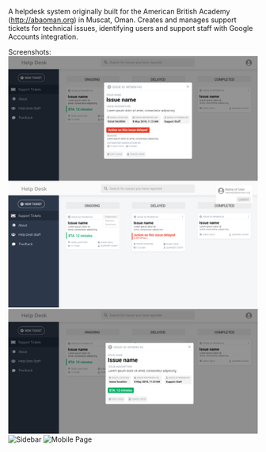 A helpdesk system originally built for the American British Academy (http://abaoman.org) in Muscat, Oman. Creates and manages support tickets for technical issues, identifying users and support staff with Google Accounts integration. 

Screenshots: 
![Delayed Support Ticket](https://raw.githubusercontent.com/adishy/aba/master/screenshots/delayed.jpg)
![View User Account](https://raw.githubusercontent.com/adishy/aba/master/screenshots/user.jpg)
![Ongoing Support Ticket](https://raw.githubusercontent.com/adishy/aba/master/screenshots/ongoing.jpg)
![Sidebar](https://raw.githubusercontent.com/adishy/aba/master/screenshots/sidebar.jpg)
![Mobile Page](https://raw.githubusercontent.com/adishy/aba/master/screenshots/mobile.jpg)

